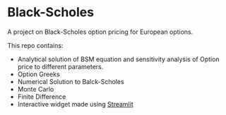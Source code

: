 # Black-Scholes

A project on Black-Scholes option pricing for European options.

This repo contains:

  * Analytical solution of BSM equation and sensitivity analysis of Option price to different parameters.
  * Option Greeks
  * Numerical Solution to Balck-Scholes
   * Monte Carlo
   * Finite Difference
  * Interactive widget made using [Streamlit](https://www.streamlit.io/)
